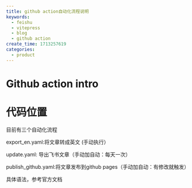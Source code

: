 ```yaml
---
title: github action自动化流程说明
keywords:
  - feishu
  - vitepress
  - blog
  - github action
create_time: 1713257619
categories:
  - product
---
```



# Github action intro

 

# 代码位置 

目前有三个自动化流程

export_en.yaml:将文章转成英文 (手动执行）

update.yaml: 导出飞书文章（手动加自动：每天一次）

publish_github.yaml:将文章发布到github pages（手动加自动：有修改就触发）

具体语法，参考官方文档

